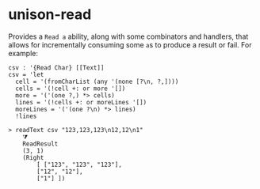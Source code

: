 # unison-read

Provides a `Read a` ability, along with some combinators and handlers, that allows for incrementally consuming some `a`s to produce a result or fail. For example:

```unison
csv : '{Read Char} [[Text]]
csv = 'let
  cell = '(fromCharList (any '(none [?\n, ?,])))
  cells = '(!cell +: or more '[])
  more = '('(one ?,) *> cells)
  lines = '(!cells +: or moreLines '[])
  moreLines = '('(one ?\n) *> lines)
  !lines

> readText csv "123,123,123\n12,12\n1"
    ⧩
    ReadResult
    (3, 1)
    (Right
        [ ["123", "123", "123"],
        ["12", "12"],
        ["1"] ])
```